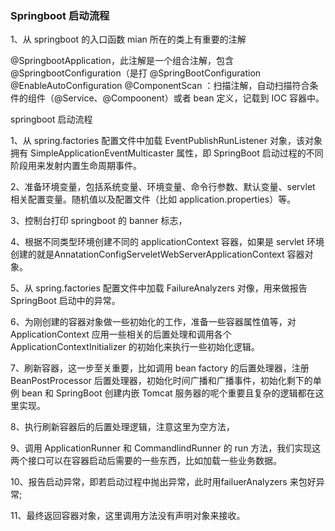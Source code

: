 ### Springboot 启动流程

1、从 springboot 的入口函数 mian 所在的类上有重要的注解

@SpringbootApplication，此注解是一个组合注解，包含@SpringbootConfiguration（是打 @SpringBootConfiguration
@EnableAutoConfiguration
@ComponentScan ：扫描注解，自动扫描符合条件的组件（@Service、@Compoonent）或者 bean 定义，记载到 IOC 容器中。

springboot 启动流程

1、从 spring.factories 配置文件中加载 EventPublishRunListener 对象，该对象拥有 SimpleApplicationEventMulticaster 属性，即 SpringBoot 启动过程的不同阶段用来发射内置生命周期事件。

2、准备环境变量，包括系统变量、环境变量、命令行参数、默认变量、servlet 相关配置变量。随机值以及配置文件（比如 application.properties）等。

3、控制台打印 springboot 的 banner 标志，

4、根据不同类型环境创建不同的 applicationContext 容器，如果是 servlet 环境创建的就是AnnatationConfigServeletWebServerApplicationContext 容器对象。

5、从 spring.factories 配置文件中加载 FailureAnalyzers 对像，用来做报告 SpringBoot 启动中的异常。

6、为刚创建的容器对象做一些初始化的工作，准备一些容器属性值等，对 ApplicationContext 应用一些相关的后置处理和调用各个 ApplicationContextInitializer 的初始化来执行一些初始化逻辑。

7、刷新容器，这一步至关重要，比如调用 bean factory 的后置处理器，注册 BeanPostProcessor 后置处理器，初始化时间广播和广播事件，初始化剩下的单例 bean 和 SpringBoot 创建内嵌 Tomcat 服务器的呢个重要且复杂的逻辑都在这里实现。

8、执行刷新容器后的后置处理逻辑，注意这里为空方法，

9、调用 ApplicationRunner 和 CommandlindRunner 的 run 方法，我们实现这两个接口可以在容器启动后需要的一些东西，比如加载一些业务数据。

10、报告启动异常，即若启动过程中抛出异常，此时用failuerAnalyzers 来包好异常;

11、最终返回容器对象，这里调用方法没有声明对象来接收。

